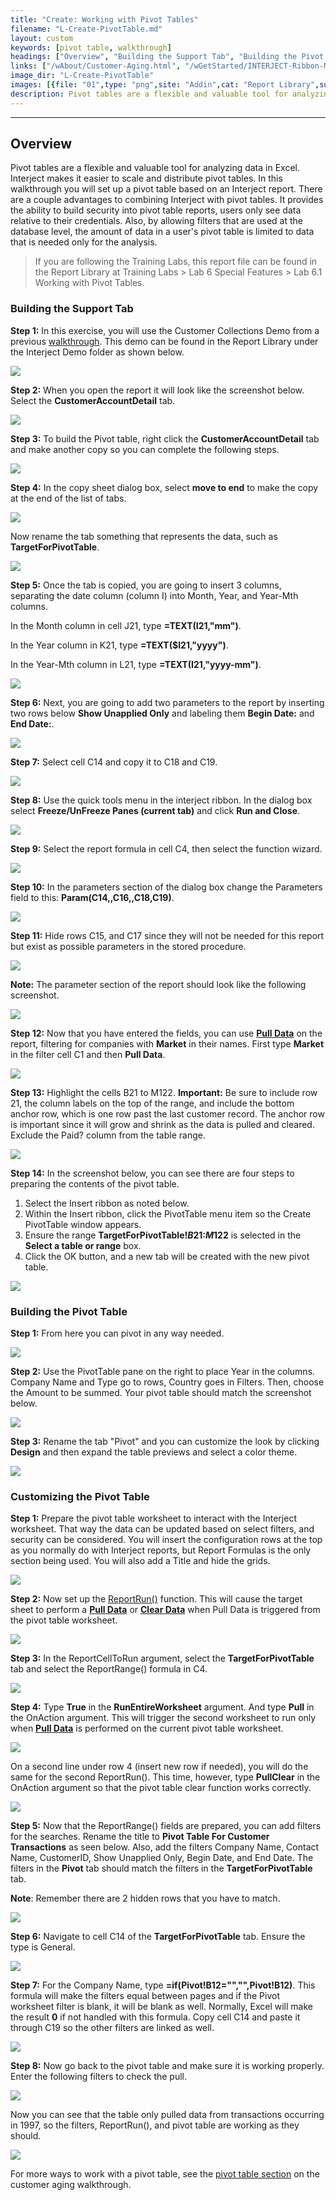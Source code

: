 ```yaml
---
title: "Create: Working with Pivot Tables"
filename: "L-Create-PivotTable.md"
layout: custom
keywords: [pivot table, walkthrough]
headings: ["Overview", "Building the Support Tab", "Building the Pivot Table", "Customizing the Pivot Table"]
links: ["/wAbout/Customer-Aging.html", "/wGetStarted/INTERJECT-Ribbon-Menu-Items.html#pull-data", "/wIndex/ReportRun.html", "/wGetStarted/INTERJECT-Ribbon-Menu-Items.html", "/wGetStarted/INTERJECT-Ribbon-Menu-Items.html", "/wGetStarted/INTERJECT-Ribbon-Menu-Items.html#pull-data", "/wAbout/Customer-Aging.html#CustomerAging-pivot"]
image_dir: "L-Create-PivotTable"
images: [{file: "01",type: "png",site: "Addin",cat: "Report Library",sub: "",report: "Interject Customer Collections",ribbon: "Simple",config: ""},{file: "02",type: "png",site: "Addin",cat: "Report",sub: "",report: "Customer Aging Summary",ribbon: "",config: ""},{file: "03",type: "png",site: "Excel",cat: "Right Click Menu",sub: "",report: "Customer Aging Summary",ribbon: "",config: ""},{file: "04",type: "png",site: "Excel",cat: "Right Click Menu",sub: "Move or Copy",report: "Customer Aging Summary",ribbon: "",config: ""},{file: "05",type: "png",site: "Addin",cat: "Report",sub: "",report: "Customer Aging Summary",ribbon: "",config: ""},{file: "06",type: "png",site: "Addin",cat: "Report",sub: "",report: "Customer Aging Summary",ribbon: "",config: ""},{file: "07",type: "jpg",site: "Addin",cat: "Report",sub: "",report: "Customer Aging Summary",ribbon: "",config: ""},{file: "08",type: "jpg",site: "Addin",cat: "Report",sub: "",report: "Customer Aging Summary",ribbon: "",config: ""},{file: "09",type: "jpg",site: "Addin",cat: "Quick Tools",sub: "",report: "Customer Aging Summary",ribbon: "Advanced",config: ""},{file: "10",type: "jpg",site: "Excel",cat: "Function Wizard",sub: "",report: "Customer Aging Summary",ribbon: "",config: "Yes"},{file: "11",type: "jpg",site: "Excel",cat: "Function Wizard",sub: "",report: "Customer Aging Summary",ribbon: "",config: "Yes"},{file: "12",type: "jpg",site: "Excel",cat: "Right Click Menu",sub: "",report: "Customer Aging Summary",ribbon: "",config: ""},{file: "13",type: "jpg",site: "Addin",cat: "Report",sub: "",report: "Customer Aging Summary",ribbon: "",config: ""},{file: "14",type: "jpg",site: "Addin",cat: "Pull Data",sub: "",report: "Customer Aging Summary",ribbon: "Advanced",config: ""},{file: "14b",type: "png",site: "Addin",cat: "Report",sub: "",report: "",ribbon: "",config: ""},{file: "15",type: "png",site: "Excel",cat: "Insert",sub: "PivotTable",report: "",ribbon: "",config: ""},{file: "16",type: "png",site: "Excel",cat: "PivotTable",sub: "",report: "",ribbon: "",config: ""},{file: "17",type: "png",site: "Excel",cat: "PivotTable",sub: "",report: "",ribbon: "",config: ""},{file: "17b",type: "png",site: "Excel",cat: "PivotTable",sub: "",report: "",ribbon: "",config: ""},{file: "18",type: "png",site: "Addin",cat: "Report",sub: "",report: "Customer Account Detail",ribbon: "",config: "Yes"},{file: "19",type: "png",site: "Excel",cat: "Function Wizard",sub: "",report: "Customer Account Detail",ribbon: "",config: "Yes"},{file: "20",type: "png",site: "Excel",cat: "Function Wizard",sub: "",report: "Customer Account Detail",ribbon: "",config: "Yes"},{file: "21",type: "png",site: "Excel",cat: "Function Wizard",sub: "",report: "Customer Account Detail",ribbon: "",config: "Yes"},{file: "22",type: "png",site: "Excel",cat: "Function Wizard",sub: "",report: "Customer Account Detail",ribbon: "",config: "Yes"},{file: "23",type: "png",site: "Addin",cat: "Report",sub: "",report: "Pivot Table For Customer Transactions",ribbon: "",config: "Yes"},{file: "23b",type: "png",site: "Addin",cat: "Report",sub: "",report: "Customer Account Detail",ribbon: "",config: "Yes"},{file: "24",type: "png",site: "Addin",cat: "Report",sub: "",report: "Customer Account Detail",ribbon: "",config: "Yes"},{file: "25",type: "png",site: "Addin",cat: "Pull Data",sub: "",report: "Customer Account Detail",ribbon: "Simple",config: "Yes"},{file: "26",type: "png",site: "Addin",cat: "Report",sub: "",report: "Pivot Table For Customer Transactions",ribbon: "",config: ""}]
description: Pivot tables are a flexible and valuable tool for analyzing data in Excel. Interject makes it easier to scale and distribute pivot tables. In this walkthrough you will set up a pivot table based on an Interject report.
---
```

* * *

## Overview

Pivot tables are a flexible and valuable tool for analyzing data in Excel. Interject makes it easier to scale and distribute pivot tables. In this walkthrough you will set up a pivot table based on an Interject report. There are a couple advantages to combining Interject with pivot tables. It provides the ability to build security into pivot table reports, users only see data relative to their credentials. Also, by allowing filters that are used at the database level, the amount of data in a user's pivot table is limited to data that is needed only for the analysis.

<blockquote class=lab_info>
 If you are following the Training Labs, this report file can be found in the Report Library at Training Labs > Lab 6 Special Features > Lab 6.1 Working with Pivot Tables.
</blockquote>

### Building the Support Tab

**Step 1:** In this exercise, you will use the Customer Collections Demo from a previous [walkthrough](/wAbout/Customer-Aging.html). This demo can be found in the Report Library under the Interject Demo folder as shown below.

![](/images/L-Create-PivotTable/01.png)
<br>

**Step 2:** When you open the report it will look like the screenshot below. Select the **CustomerAccountDetail** tab.

![](/images/L-Create-PivotTable/02.png)
<br>

**Step 3:** To build the Pivot table, right click the **CustomerAccountDetail** tab and make another copy so you can complete the following steps.

![](/images/L-Create-PivotTable/03.png)
<br>

**Step 4:** In the copy sheet dialog box, select **move to end** to make the copy at the end of the list of tabs.

![](/images/L-Create-PivotTable/04.png)
<br>

Now rename the tab something that represents the data, such as **TargetForPivotTable**.

![](/images/L-Create-PivotTable/05.png)
<br>

**Step 5:** Once the tab is copied, you are going to insert 3 columns, separating the date column (column I) into Month, Year, and Year-Mth columns.

In the Month column in cell J21, type **=TEXT(I21,\"mm\")**.

In the Year column in K21, type **=TEXT($I21,\"yyyy\")**.

In the Year-Mth column in L21, type **=TEXT(I21,\"yyyy-mm\")**.

![](/images/L-Create-PivotTable/06.png)
<br>

**Step 6:** Next, you are going to add two parameters to the report by inserting two rows below **Show Unapplied Only** and labeling them **Begin Date:** and **End Date:**.

![](/images/L-Create-PivotTable/07.jpg)
<br>

**Step 7:** Select cell C14 and copy it to C18 and C19.

![](/images/L-Create-PivotTable/08.jpg)
<br>

**Step 8:** Use the quick tools menu in the interject ribbon. In the dialog box select **Freeze/UnFreeze Panes (current tab)** and click **Run and Close**.

![](/images/L-Create-PivotTable/09.jpg)
<br>

**Step 9:** Select the report formula in cell C4, then select the function wizard.

![](/images/L-Create-PivotTable/10.jpg)
<br>

**Step 10:** In the parameters section of the dialog box change the Parameters field to this: **Param(C14,,C16,,C18,C19)**.

![](/images/L-Create-PivotTable/11.jpg)
<br>

**Step 11:** Hide rows C15, and C17 since they will not be needed for this report but exist as possible parameters in the stored procedure.

![](/images/L-Create-PivotTable/12.jpg)
<br>

**Note:** The parameter section of the report should look like the following screenshot.

![](/images/L-Create-PivotTable/13.jpg)
<br>

**Step 12:** Now that you have entered the fields, you can use [**Pull Data**](/wGetStarted/INTERJECT-Ribbon-Menu-Items.html#pull-data) on the report, filtering for companies with **Market** in their names. First type **Market** in the filter cell C1 and then **Pull Data**.

![](/images/L-Create-PivotTable/14.jpg)
<br>

**Step 13:** Highlight the cells B21 to M122. **Important:** Be sure to include row 21, the column labels on the top of the range, and include the bottom anchor row, which is one row past the last customer record. The anchor row is important since it will grow and shrink as the data is pulled and cleared. Exclude the Paid? column from the table range.

![](/images/L-Create-PivotTable/14b.png)
<br>

**Step 14:** In the screenshot below, you can see there are four steps to preparing the contents of the pivot table.

1. Select the Insert ribbon as noted below.
2. Within the Insert ribbon, click the PivotTable menu item so the Create PivotTable window appears.
3. Ensure the range **TargetForPivotTable!$B$21:$M$122** is selected in the **Select a table or range** box.
4. Click the OK button, and a new tab will be created with the new pivot table.

![](/images/L-Create-PivotTable/15.png)
<br>

### Building the Pivot Table

**Step 1:** From here you can pivot in any way needed.

![](/images/L-Create-PivotTable/16.png)
<br>

**Step 2:** Use the PivotTable pane on the right to place Year in the columns. Company Name and Type go to rows, Country goes in Filters. Then, choose the Amount to be summed. Your pivot table should match the screenshot below.

![](/images/L-Create-PivotTable/17.png)
<br>

**Step 3:** Rename the tab "Pivot" and you can customize the look by clicking **Design** and then expand the table previews and select a color theme.

![](/images/L-Create-PivotTable/17b.png)
<br>

### Customizing the Pivot Table

**Step 1:** Prepare the pivot table worksheet to interact with the Interject worksheet. That way the data can be updated based on select filters, and security can be considered. You will insert the configuration rows at the top as you normally do with Interject reports, but Report Formulas is the only section being used. You will also add a Title and hide the grids.

![](/images/L-Create-PivotTable/18.png)
<br>

**Step 2:** Now set up the [ReportRun()](/wIndex/ReportRun.html) function. This will cause the target sheet to perform a [**Pull Data**](/wGetStarted/INTERJECT-Ribbon-Menu-Items.html) or [**Clear Data**](/wGetStarted/INTERJECT-Ribbon-Menu-Items.html) when Pull Data is triggered from the pivot table worksheet.

![](/images/L-Create-PivotTable/19.png)
<br>

**Step 3:** In the ReportCellToRun argument, select the **TargetForPivotTable** tab and select the ReportRange() formula in C4.

![](/images/L-Create-PivotTable/20.png)
<br>

**Step 4:** Type **True** in the **RunEntireWorksheet** argument. And type **Pull** in the OnAction argument. This will trigger the second worksheet to run only when [**Pull Data**](/wGetStarted/INTERJECT-Ribbon-Menu-Items.html#pull-data) is performed on the current pivot table worksheet.

![](/images/L-Create-PivotTable/21.png)
<br>

On a second line under row 4 (insert new row if needed), you will do the same for the second ReportRun(). This time, however, type **PullClear** in the OnAction argument so that the pivot table clear function works correctly.

![](/images/L-Create-PivotTable/22.png)
<br>

**Step 5:** Now that the ReportRange() fields are prepared, you can add filters for the searches. Rename the title to **Pivot Table For Customer Transactions** as seen below. Also, add the filters Company Name, Contact Name, CustomerID, Show Unapplied Only, Begin Date, and End Date. The filters in the **Pivot** tab should match the filters in the **TargetForPivotTable** tab.

**Note**: Remember there are 2 hidden rows that you have to match.

![](/images/L-Create-PivotTable/23.png)
<br>

**Step 6:** Navigate to cell C14 of the **TargetForPivotTable** tab. Ensure the type is General.

![](/images/L-Create-PivotTable/23b.png)
<br>

**Step 7:** For the Company Name, type **=if(Pivot!B12=\"\",\"\",Pivot!B12)**. This formula will make the filters equal between pages and if the Pivot worksheet filter is blank, it will be blank as well. Normally, Excel will make the result **0** if not handled with this formula. Copy cell C14 and paste it through C19 so the other filters are linked as well.

![](/images/L-Create-PivotTable/24.png)
<br>

**Step 8:** Now go back to the pivot table and make sure it is working properly. Enter the following filters to check the pull.

![](/images/L-Create-PivotTable/25.png)
<br>

Now you can see that the table only pulled data from transactions occurring in 1997, so the filters, ReportRun(), and pivot table are working as they should.

![](/images/L-Create-PivotTable/26.png)
<br>

For more ways to work with a pivot table, see the [pivot table section](/wAbout/Customer-Aging.html#CustomerAging-pivot) on the customer aging walkthrough.
